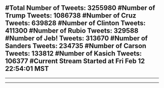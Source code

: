 #Total Number of Tweets: 3255980 
#Number of Trump Tweets: 1086738
#Number of Cruz Tweets: 639828
#Number of Clinton Tweets: 411300
#Number of Rubio Tweets: 329588
#Number of Jeb! Tweets: 313670
#Number of Sanders Tweets: 234735
#Number of Carson Tweets: 133812
#Number of Kasich Tweets: 106377
#Current Stream Started at Fri Feb 12 22:54:01 MST
---
---
---
